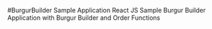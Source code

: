 #BurgurBuilder Sample Application
React JS Sample Burgur Builder Application with Burgur Builder and Order Functions
